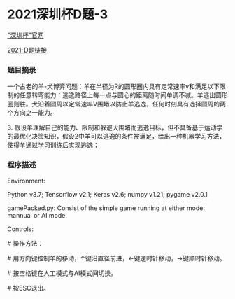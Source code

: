 # 2021深圳杯D题-3
<div>
  <p><a href='http://www.m2ct.org/'>"深圳杯"官网</a></p>
  <p><a href='https://blog.csdn.net/happycodee/article/details/119752470'>2021-D题链接</a></p>
</div>
<h3>题目摘录</h3>
<p>一个古老的羊-犬博弈问题：羊在半径为R的圆形圈内具有定常速率v和满足以下限制的任意转弯能力：逃逸路径上每一点与圆心的距离随时间单调不减。羊逃出圆形圈则胜。犬沿着圆周以定常速率V围堵以防止羊逃逸，任何时刻具有选择圆周的两个方向之一能力。</p>
<p>3. 假设羊理解自己的能力、限制和躲避犬围堵而逃逸目标，但不具备基于运动学的最优化决策知识，假设2中羊可以逃逸的条件被满足，给出一种机器学习方法，使得羊通过学习训练后实现逃逸；</p>
<h3>程序描述</h3>
<div>
  <p>Environment:</p>
  <p>Python v3.7; Tensorflow v2.1; Keras v2.6; numpy v1.21; pygame v2.0.1</p>
<p>gamePacked.py: Consist of the simple game running at either mode: mannual or AI mode. </p>
<p>Controls: </p>
  <p># 操作方法：</p>
<p># 用方向键控制羊的移动，↑键沿直径前进，←键逆时针移动，→键顺时针移动。</p>
<p># 按空格键在人工模式与AI模式间切换。</p>
<p># 按ESC退出。</p>
